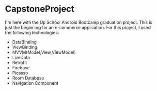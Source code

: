 # CapstoneProject
I'm here with the Up School Android Bootcamp graduation project. 
This is just the beginning for an e-commerce application. 
For this project, I used the following technologies:
- DataBinding
- ViewBinding
- MVVM(Model,View,ViewModel)
- LiveData
- Retrofit
- Firebase
- Picasso
- Room Database
- Navigation Component
